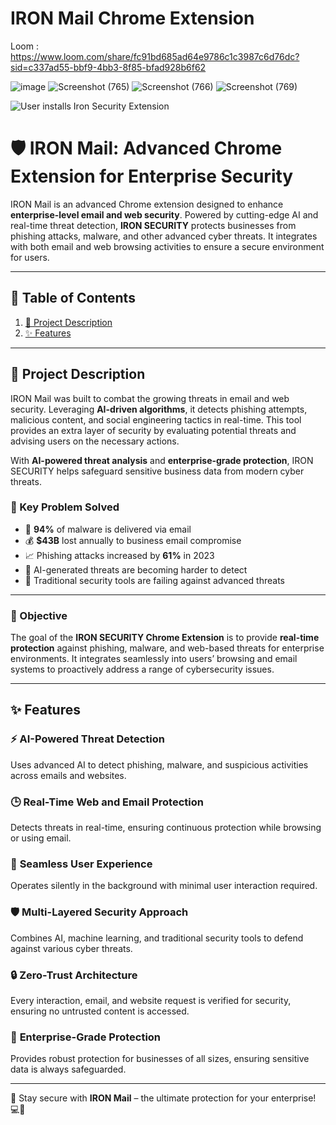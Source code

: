 # IRON Mail Chrome Extension
Loom : https://www.loom.com/share/fc91bd685ad64e9786c1c3987c6d76dc?sid=c337ad55-bbf9-4bb3-8f85-bfad928b6f62


![image](https://github.com/user-attachments/assets/16c5f88e-9135-44ed-9ce6-816f690fbb1f)
![Screenshot (765)](https://github.com/user-attachments/assets/1f2b0334-0e82-4d7c-812f-a8421195ae14)
![Screenshot (766)](https://github.com/user-attachments/assets/cab20b25-fc79-4915-861f-83b870806f48)
![Screenshot (769)](https://github.com/user-attachments/assets/f2c1a5ce-6962-4b1f-aedb-8416b9108e97)


![User installs Iron Security Extension](https://github.com/user-attachments/assets/3cef9f51-e35c-424b-b76e-712846b1ac07)



# 🛡️ IRON Mail: Advanced Chrome Extension for Enterprise Security

IRON Mail is an advanced Chrome extension designed to enhance **enterprise-level email and web security**. Powered by cutting-edge AI and real-time threat detection, **IRON SECURITY** protects businesses from phishing attacks, malware, and other advanced cyber threats. It integrates with both email and web browsing activities to ensure a secure environment for users.

---

## 📖 Table of Contents
1. [📜 Project Description](#-project-description)
2. [✨ Features](#-features)

---

## 📜 Project Description

IRON Mail was built to combat the growing threats in email and web security. Leveraging **AI-driven algorithms**, it detects phishing attempts, malicious content, and social engineering tactics in real-time. This tool provides an extra layer of security by evaluating potential threats and advising users on the necessary actions.

With **AI-powered threat analysis** and **enterprise-grade protection**, IRON SECURITY helps safeguard sensitive business data from modern cyber threats.

### 🔑 Key Problem Solved
- 🚨 **94%** of malware is delivered via email  
- 💰 **$43B** lost annually to business email compromise  
- 📈 Phishing attacks increased by **61%** in 2023  
- 🤖 AI-generated threats are becoming harder to detect  
- 🛑 Traditional security tools are failing against advanced threats  

---

### 🎯 Objective

The goal of the **IRON SECURITY Chrome Extension** is to provide **real-time protection** against phishing, malware, and web-based threats for enterprise environments. It integrates seamlessly into users’ browsing and email systems to proactively address a range of cybersecurity issues.

---

## ✨ Features

### ⚡ **AI-Powered Threat Detection**  
Uses advanced AI to detect phishing, malware, and suspicious activities across emails and websites.

### 🕒 **Real-Time Web and Email Protection**  
Detects threats in real-time, ensuring continuous protection while browsing or using email.

### 🤝 **Seamless User Experience**  
Operates silently in the background with minimal user interaction required.

### 🛡️ **Multi-Layered Security Approach**  
Combines AI, machine learning, and traditional security tools to defend against various cyber threats.

### 🔒 **Zero-Trust Architecture**  
Every interaction, email, and website request is verified for security, ensuring no untrusted content is accessed.

### 🏢 **Enterprise-Grade Protection**  
Provides robust protection for businesses of all sizes, ensuring sensitive data is always safeguarded.

---

🚀 Stay secure with **IRON Mail** – the ultimate protection for your enterprise! 💻🔐
